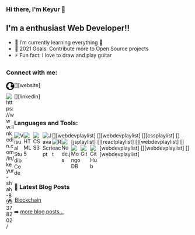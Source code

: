 ### Hi there, I'm Keyur  👋


## I'm a enthusiast Web Developer!!
- 🌱 I’m currently learning everything 🤣
- 🥅 2021 Goals: Contribute more to Open Source projects
- ⚡ Fun fact: I love to draw and play guitar


### Connect with me:

[<img align="left" alt="https://keyur-developer.netlify.app" width="22px" src="https://raw.githubusercontent.com/iconic/open-iconic/master/svg/globe.svg" />][website]

[<img align="left" alt="https://www.linkedin.com/in/keyur-shah-899378202/" width="22px" src="https://cdn.jsdelivr.net/npm/simple-icons@v3/icons/linkedin.svg" />][linkedin]


<br />

### Languages and Tools:

[<img align="left" alt="Visual Studio Code" width="26px" src="" />][webdevplaylist]
[<img align="left" alt="HTML5" width="26px" src="" />][webdevplaylist]
[<img align="left" alt="CSS3" width="26px" src="" />][cssplaylist]
[<img align="left" alt="JavaScript" width="26px" src="" />][jsplaylist]
[<img align="left" alt="React" width="26px" src="" />][reactplaylist]
[<img align="left" alt="Node.js" width="26px" src="" />][webdevplaylist]
[<img align="left" alt="MongoDB" width="26px" src="" />][webdevplaylist]
[<img align="left" alt="Git" width="26px" src="" />][webdevplaylist]
[<img align="left" alt="GitHub" width="26px" src="" />][webdevplaylist]

<br />
<br />

### 📕 Latest Blog Posts

<!-- BLOG-POST-LIST:START -->
- [Blockchain](https://keyur-blogs.netlify.app/hello-world/)

<!-- BLOG-POST-LIST:END -->

➡️ [more blog posts...](https://keyur-blogs.netlify.app/)


